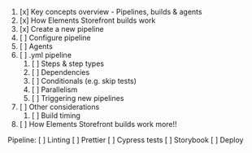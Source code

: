 1. [x] Key concepts overview - Pipelines, builds & agents
1. [x] How Elements Storefront builds work
1. [x] Create a new pipeline
1. [ ] Configure pipeline
1. [ ] Agents
1. [ ] .yml pipeline
   1. [ ] Steps & step types
   1. [ ] Dependencies
   1. [ ] Conditionals (e.g. skip tests)
   1. [ ] Parallelism
   1. [ ] Triggering new pipelines
1. [ ] Other considerations
   1. [ ] Build timing
1. [ ] How Elements Storefront builds work more!!

Pipeline:
[ ] Linting
[ ] Prettier
[ ] Cypress tests
[ ] Storybook
[ ] Deploy
